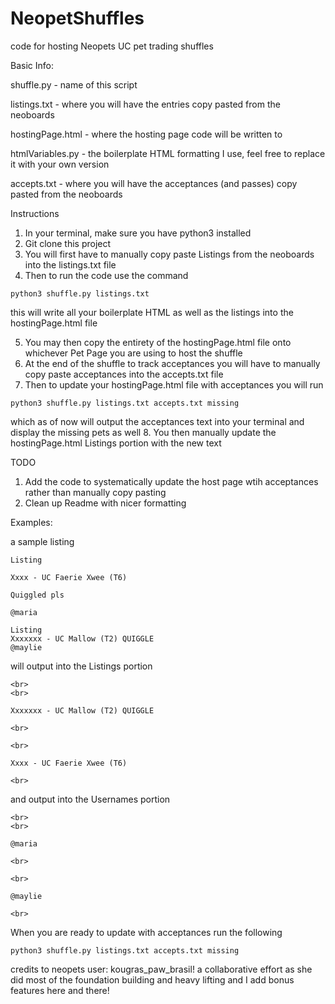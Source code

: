 
# NeopetShuffles
code for hosting Neopets UC pet trading shuffles

Basic Info:

shuffle.py - name of this script

listings.txt - where you will have the entries copy pasted from the neoboards

hostingPage.html - where the hosting page code will be written to

htmlVariables.py - the boilerplate HTML formatting I use, feel free to replace it with your own version

accepts.txt - where you will have the acceptances (and passes) copy pasted from the neoboards


Instructions
1. In your terminal, make sure you have python3 installed
2. Git clone this project
3. You will first have to manually copy paste Listings from the neoboards into the listings.txt file
4. Then to run the code use the command
```
python3 shuffle.py listings.txt
```
this will write all your boilerplate HTML as well as the listings into the hostingPage.html file

5. You may then copy the entirety of the hostingPage.html file onto whichever Pet Page you are using to host the shuffle
6. At the end of the shuffle to track acceptances you will have to manually copy paste acceptances into the accepts.txt file
7. Then to update your hostingPage.html file with acceptances you will run 
```
python3 shuffle.py listings.txt accepts.txt missing
```
which as of now will output the acceptances text into your terminal and display the missing pets as well
8. You then manually update the hostingPage.html Listings portion with the new text

TODO
1. Add the code to systematically update the host page wtih acceptances rather than manually copy pasting
2. Clean up Readme with nicer formatting

Examples:

a sample listing
```
Listing
 
Xxxx - UC Faerie Xwee (T6)
 
Quiggled pls
 
@maria
 
Listing
Xxxxxxx - UC Mallow (T2) QUIGGLE
@maylie
```

will output into the Listings portion
```
<br>
<br> 
 
Xxxxxxx - UC Mallow (T2) QUIGGLE
 
<br>
 
<br> 
 
Xxxx - UC Faerie Xwee (T6)
 
<br>
```
 and output into the Usernames portion

```
<br>
<br> 
 
@maria
 
<br>
 
<br> 
 
@maylie
 
<br>
```

When you are ready to update with acceptances run the following

```
python3 shuffle.py listings.txt accepts.txt missing
```




credits to neopets user: kougras_paw_brasil! a collaborative effort as she did most of the foundation building and heavy lifting and I add bonus features here and there!	



